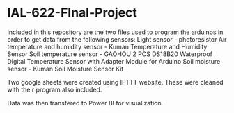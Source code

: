 # IAL-622-FInal-Project
Included in this repository are the two files used to program the arduinos in order to get data from the following sensors:
Light sensor - photoresistor
Air temperature and humidity sensor - Kuman Temperature and Humidity Sensor
Soil temperature sensor - GAOHOU 2 PCS DS18B20 Waterproof Digital Temperature Sensor with Adapter Module for Arduino
Soil moisture sensor - Kuman Soil Moisture Sensor Kit

Two google sheets were created using IFTTT website. These were cleaned with the r program also included.

Data was then transfered to Power BI for visualization.
